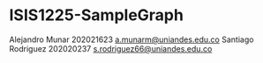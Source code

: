# ISIS1225-SampleGraph
Alejandro Munar 202021623 a.munarm@uniandes.edu.co
Santiago Rodriguez 202020237 s.rodriguez66@uniandes.edu.co

